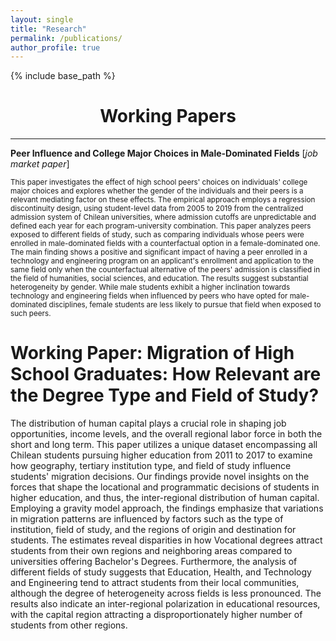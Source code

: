 ```yaml
---
layout: single
title: "Research"
permalink: /publications/
author_profile: true
---
```



{% include base_path %}


# <center> Working Papers </center>
- - -

**Peer Influence and College Major Choices in Male-Dominated Fields** [*job market paper*] <br/>

<small>
This paper investigates the effect of high school peers' choices on individuals' college major choices and explores whether the gender of the individuals and their peers is a relevant mediating factor on these effects. The empirical approach employs a regression discontinuity design, using student-level data from 2005 to 2019 from the centralized admission system of Chilean universities, where admission cutoffs are unpredictable and defined each year for each program-university combination. This paper analyzes peers exposed to different fields of study, such as comparing individuals whose peers were enrolled in male-dominated fields with a counterfactual option in a female-dominated one. The main finding shows a positive and significant impact of having a peer enrolled in a technology and engineering program on an applicant's enrollment and application to the same field only when the counterfactual alternative of the peers' admission is classified in the field of humanities, social sciences, and education. The results suggest substantial heterogeneity by gender. While male students exhibit a higher inclination towards technology and engineering fields when influenced by peers who have opted for male-dominated disciplines, female students are less likely to pursue that field when exposed to such peers.
</small>




Working Paper: Migration of High School Graduates: How Relevant are the Degree Type and Field of Study? 
======

The distribution of human capital plays a crucial role in shaping job opportunities, income levels, and the overall regional labor force in both the short and long term. This paper utilizes a unique dataset encompassing all Chilean students pursuing higher education from 2011 to 2017 to examine how geography, tertiary institution type, and field of study influence students' migration decisions. Our findings provide novel insights on the forces that shape the locational and programmatic decisions of students in higher education, and thus, the inter-regional distribution of human capital. Employing a gravity model approach, the findings emphasize that variations in migration patterns are influenced by factors such as the type of institution, field of study, and the regions of origin and destination for students. The estimates reveal disparities in how Vocational degrees attract students from their own regions and neighboring areas compared to universities offering Bachelor's Degrees. Furthermore, the analysis of different fields of study suggests that Education, Health, and Technology and Engineering tend to attract students from their local communities, although the degree of heterogeneity across fields is less pronounced. The results also indicate an inter-regional polarization in educational resources, with the capital region attracting a disproportionately higher number of students from other regions.





